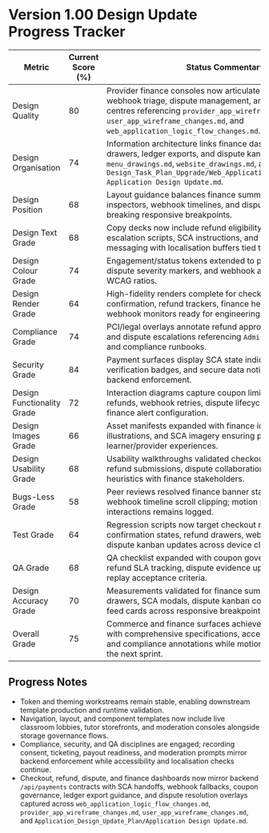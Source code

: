 # Version 1.00 Design Update Progress Tracker

| Metric | Current Score (%) | Status Commentary |
| --- | --- | --- |
| Design Quality | 80 | Provider finance consoles now articulate coupon governance, webhook triage, dispute management, and learner receipt centres referencing `provider_app_wireframe_changes.md`, `user_app_wireframe_changes.md`, and `web_application_logic_flow_changes.md`. |
| Design Organisation | 74 | Information architecture links finance dashboards, refund drawers, ledger exports, and dispute kanban views using `menu_drawings.md`, `website_drawings.md`, and `Design_Task_Plan_Upgrade/Web_Application_Design_Update/Web Application Design Update.md`. |
| Design Position | 68 | Layout guidance balances finance summaries, coupon inspectors, webhook timelines, and dispute sidebars without breaking responsive breakpoints. |
| Design Text Grade | 68 | Copy decks now include refund eligibility copy, dispute escalation scripts, SCA instructions, and PayPal fallback messaging with localisation buffers tied to `Screen_text.md`. |
| Design Colour Grade | 74 | Engagement/status tokens extended to payment state badges, dispute severity markers, and webhook alerts while preserving WCAG ratios. |
| Design Render Grade | 64 | High-fidelity renders complete for checkout modals, payment confirmation, refund trackers, finance health overview, and webhook monitors ready for engineering handoff. |
| Compliance Grade | 74 | PCI/legal overlays annotate refund approvals, ledger exports, and dispute escalations referencing `Admin_panel_drawings.md` and compliance runbooks. |
| Security Grade | 84 | Payment surfaces display SCA state indicators, webhook verification badges, and secure data notices mirroring backend enforcement. |
| Design Functionality Grade | 72 | Interaction diagrams capture coupon limit enforcement, partial refunds, webhook retries, dispute lifecycle automation, and finance alert configuration. |
| Design Images Grade | 66 | Asset manifests expanded with finance icons, dispute illustrations, and SCA imagery ensuring parity across learner/provider experiences. |
| Design Usability Grade | 68 | Usability walkthroughs validated checkout, SCA handling, refund submissions, dispute collaboration, and webhook triage heuristics with finance stakeholders. |
| Bugs-Less Grade | 58 | Peer reviews resolved finance banner stacking issues and webhook timeline scroll clipping; motion polish for micro-interactions remains logged. |
| Test Grade | 64 | Regression scripts now target checkout modals, payment confirmation states, refund drawers, webhook alert rules, and dispute kanban updates across device classes. |
| QA Grade | 68 | QA checklist expanded with coupon governance edge cases, refund SLA tracking, dispute evidence uploads, and webhook replay acceptance criteria. |
| Design Accuracy Grade | 70 | Measurements validated for finance summary rails, coupon drawers, SCA modals, dispute kanban columns, and webhook feed cards across responsive breakpoints. |
| Overall Grade | 75 | Commerce and finance surfaces achieve production readiness with comprehensive specifications, accessibility coverage, and compliance annotations while motion polish continues in the next sprint. |

## Progress Notes
- Token and theming workstreams remain stable, enabling downstream template production and runtime validation.
- Navigation, layout, and component templates now include live classroom lobbies, tutor storefronts, and moderation consoles alongside storage governance flows.
- Compliance, security, and QA disciplines are engaged; recording consent, ticketing, payout readiness, and moderation prompts mirror backend enforcement while accessibility and localisation checks continue.
- Checkout, refund, dispute, and finance dashboards now mirror backend `/api/payments` contracts with SCA handoffs, webhook fallbacks, coupon governance, ledger export guidance, and dispute resolution overlays captured across `web_application_logic_flow_changes.md`, `provider_app_wireframe_changes.md`, `user_app_wireframe_changes.md`, and `Application_Design_Update_Plan/Application Design Update.md`.
